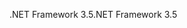 <span data-ttu-id="2fe84-101">.NET Framework 3.5</span><span class="sxs-lookup"><span data-stu-id="2fe84-101">.NET Framework 3.5</span></span> 

